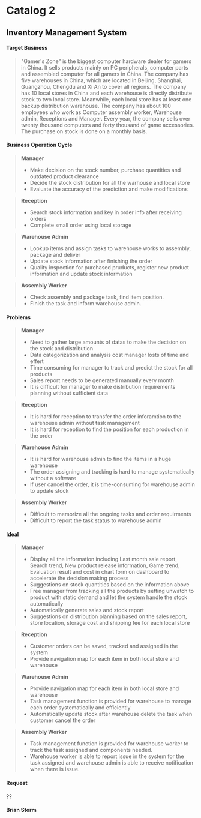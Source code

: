 # Catalog 2
## Inventory Management System
#### Target Business
>"Gamer's Zone" is the biggest computer hardware dealer for gamers in China. It sells products mainly on PC peripherals, computer parts and assembled computer for all gamers in China. The company has five warehouses in China, which are located in Beijing, Shanghai, Guangzhou, Chengdu and Xi An to cover all regions. The company has 10 local stores in China and each warehouse is directly distribute stock to two local store. Meanwhile, each local store has at least one backup distribution warehouse. The company has about 100 employees who work as Computer assembly worker, Warehouse admin, Receptions and Manager. Every year, the company sells over twenty thousand computers and forty thousand of game accessories. The purchase on stock is done on a monthly basis.

#### Business Operation Cycle
> <strong>Manager</strong> 
>- Make decision on the stock number, purchase quantities and outdated product clearance
>- Decide the stock distribution for all the warhouse and local store
>- Evaluate the accuracy of the prediction and make modifications

> <strong>Reception</strong> 
>- Search stock information and key in order info after receiving orders
>- Complete small order using local storage

> <strong>Warehouse Admin</strong> 
>- Lookup items and assign tasks to warehouse works to assembly, package and deliver
>- Update stock information after finishing the order
>- Quality inspection for purchased pruducts, register new product information and update stock information 

> <strong>Assembly Worker</strong> 
>- Check assembly and package task, find item position.
>- Finish the task and inform warehouse admin.

#### Problems
> <strong>Manager</strong> 
>- Need to gather large amounts of datas to make the decision on the stock and distribution
>- Data categorization and analysis cost manager losts of time and effert
>- Time consuming for manager to track and predict the stock for all products
>- Sales report needs to be generated manually every month
>- It is difficult for manager to make distribution requirements planning without sufficient data

> <strong>Reception</strong> 
>- It is hard for reception to transfer the order inforamtion to the warehouse admin without task management
>- It is hard for reception to find the position for each production in the order

> <strong>Warehouse Admin</strong> 
>- It is hard for warehouse admin to find the items in a huge warehouse
>- The order assigning and tracking is hard to manage systematically without a software
>- If user cancel the order, it is time-consuming for warehouse admin to update stock

> <strong>Assembly Worker</strong> 
>- Difficult to memorize all the ongoing tasks and order requirments
>- Difficult to report the task status to warehouse admin

#### Ideal
> <strong>Manager</strong> 
>- Display all the information including Last month sale report, Search trend, New product release information, Game trend, Evaluation result and cost in chart form on dashboard to accelerate the decision making process
>- Suggestions on stock quantities based on the information above
>- Free manager from tracking all the products by setting unwatch to product with static demand and let the system handle the stock automatically
>- Automatically generate sales and stock report 
>- Suggestions on distribution planning based on the sales report, store location, storage cost and shipping fee for each local store

> <strong>Reception</strong> 
>- Customer orders can be saved, tracked and assigned in the system 
>- Provide navigation map for each item in both local store and warehouse

> <strong>Warehouse Admin</strong> 
>- Provide navigation map for each item in both local store and warehouse
>- Task management function is provided for warehouse to manage each order systematically and efficiently
>- Automatically update stock after warehouse delete the task when customer cancel the order

> <strong>Assembly Worker</strong> 
>- Task management function is provided for warehouse worker to track the task assigned and components needed.
>- Warehouse worker is able to report issue in the system for the task assigned and warehouse admin is able to receive notification when there is issue.

#### Request
??

#### Brian Storm
